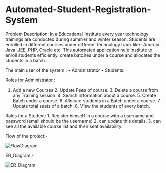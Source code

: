 # Automated-Student-Registration-System

Problem Description:
In a Educational Institute every year  technology trainings are conducted during summer and winter season. Students are enrolled in different courses under different technology track like- Android, Java ,JEE, PHP, Oracle etc. This automated application help Institute to enroll students efficiently, create batches under a course and allocates the students  in a batch . 


The main user of the system : 
•	Administrator 
•	Students.

Roles for Administrator :
1. Add a new Courses
             	2. Update Fees of course.
               	3. Delete  a course from any Training session.
               	4. Search information about a course.
                   5. Create Batch under a course.
                  6. Allocate students in a Batch under a course.
                 7. Update total seats of a batch.
                 8. View the students of every batch. 
                 
                 
Roles for a Student:
	1. Register himself in a course with a username and password (email should be the username)
	2. can update this details.
	3. can see all the available course list and their seat availability.


Flow of the project:-



![FlowDiagram](https://user-images.githubusercontent.com/105915562/208290552-abbad3cd-a538-4d45-a6fe-5b0e96668465.png)

ER_Diagram:-

![ER_Diagram](https://user-images.githubusercontent.com/105915562/208290687-8fff81b7-a611-49a0-ba27-ad55bffaf96b.png)

